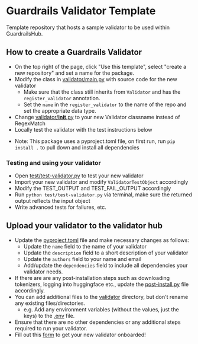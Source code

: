 # Guardrails Validator Template
Template repository that hosts a sample validator to be used within GuardrailsHub.

## How to create a Guardrails Validator
- On the top right of the page, click "Use this template", select "create a new repository"  and set a name for the package.
- Modify the class in [validator/main.py](validator/main.py) with source code for the new validator
    - Make sure that the class still inherits from `Validator` and has the `register_validator` annotation.
    - Set the `name` in the `register_validator` to the name of the repo and set the appropriate data type.
- Change [validator/__init__.py](validator/__init__.py) to your new Validator classname instead of RegexMatch
- Locally test the validator with the test instructions below

* Note: This package uses a pyproject.toml file, on first run, run `pip install .` to pull down and install all dependencies

### Testing and using your validator
- Open [test/test-validator.py](test/test-validator.py) to test your new validator 
- Import your new validator and modify `ValidatorTestObject` accordingly
- Modify the TEST_OUTPUT and TEST_FAIL_OUTPUT accordingly
- Run `python test/test-validator.py` via terminal, make sure the returned output reflects the input object 
- Write advanced tests for failures, etc.

## Upload your validator to the validator hub
- Update the [pyproject.toml](pyproject.toml) file and make necessary changes as follows:
    - Update the `name` field to the name of your validator
    - Update the `description` field to a short description of your validator
    - Update the `authors` field to your name and email
    - Add/update the `dependencies` field to include all dependencies your validator needs.
- If there are are any post-installation steps such as downloading tokenizers, logging into huggingface etc., update the [post-install.py](validator/post-install.py) file accordingly.
- You can add additional files to the [validator](validator) directory, but don't rename any existing files/directories.
    - e.g. Add any environment variables (without the values, just the keys) to the [.env](.env) file.
- Ensure that there are no other dependencies or any additional steps required to run your validator.
- Fill out this [form](https://forms.gle/nmxyKwzjypaqvWxbA) to get your new validator onboarded!
